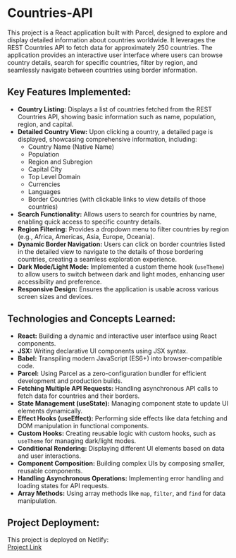 ﻿# Countries-API

 <p>
    This project is a React application built with Parcel, designed to explore and display detailed information about countries worldwide. It leverages the REST Countries API to fetch data for approximately 250 countries. The application provides an interactive user interface where users can browse country details, search for specific countries, filter by region, and seamlessly navigate between countries using border information.
  </p>

  <h2>Key Features Implemented:</h2>

  <ul>
    <li>
      <strong>Country Listing:</strong> Displays a list of countries fetched from the REST Countries API, showing basic information such as name, population, region, and capital.
    </li>
    <li>
      <strong>Detailed Country View:</strong> Upon clicking a country, a detailed page is displayed, showcasing comprehensive information, including:
      <ul>
        <li>Country Name (Native Name)</li>
        <li>Population</li>
        <li>Region and Subregion</li>
        <li>Capital City</li>
        <li>Top Level Domain</li>
        <li>Currencies</li>
        <li>Languages</li>
        <li>Border Countries (with clickable links to view details of those countries)</li>
      </ul>
    </li>
    <li>
      <strong>Search Functionality:</strong> Allows users to search for countries by name, enabling quick access to specific country details.
    </li>
    <li>
      <strong>Region Filtering:</strong> Provides a dropdown menu to filter countries by region (e.g., Africa, Americas, Asia, Europe, Oceania).
    </li>
    <li>
      <strong>Dynamic Border Navigation:</strong> Users can click on border countries listed in the detailed view to navigate to the details of those bordering countries, creating a seamless exploration experience.
    </li>
    <li>
      <strong>Dark Mode/Light Mode:</strong> Implemented a custom theme hook (<code>useTheme</code>) to allow users to switch between dark and light modes, enhancing user accessibility and preference.
    </li>
    <li>
      <strong>Responsive Design:</strong> Ensures the application is usable across various screen sizes and devices.
    </li>
  </ul>

  <h2>Technologies and Concepts Learned:</h2>

  <ul>
    <li>
      <strong>React:</strong> Building a dynamic and interactive user interface using React components.
    </li>
    <li>
      <strong>JSX:</strong> Writing declarative UI components using JSX syntax.
    </li>
    <li>
      <strong>Babel:</strong> Transpiling modern JavaScript (ES6+) into browser-compatible code.
    </li>
    <li>
      <strong>Parcel:</strong> Using Parcel as a zero-configuration bundler for efficient development and production builds.
    </li>
    <li>
      <strong>Fetching Multiple API Requests:</strong> Handling asynchronous API calls to fetch data for countries and their borders.
    </li>
    <li>
      <strong>State Management (useState):</strong> Managing component state to update UI elements dynamically.
    </li>
    <li>
      <strong>Effect Hooks (useEffect):</strong> Performing side effects like data fetching and DOM manipulation in functional components.
    </li>
    <li>
      <strong>Custom Hooks:</strong> Creating reusable logic with custom hooks, such as <code>useTheme</code> for managing dark/light modes.
    </li>
    <li>
      <strong>Conditional Rendering:</strong> Displaying different UI elements based on data and user interactions.
    </li>
    <li>
      <strong>Component Composition:</strong> Building complex UIs by composing smaller, reusable components.
    </li>
    <li>
      <strong>Handling Asynchronous Operations:</strong> Implementing error handling and loading states for API requests.
    </li>
    <li>
      <strong>Array Methods:</strong> Using array methods like <code>map</code>, <code>filter</code>, and <code>find</code> for data manipulation.
    </li>
  </ul>

  <h2>Project Deployment:</h2>

  <p>
    This project is deployed on Netlify:
    <br>
    <a href="https://countriesapi-production.netlify.app/">Project Link</a>
  </p>
